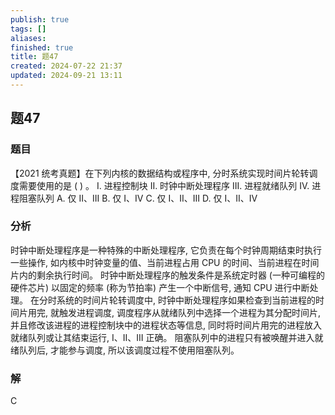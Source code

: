 ```yaml
---
publish: true
tags: []
aliases: 
finished: true
title: 题47
created: 2024-07-22 21:37
updated: 2024-09-21 13:11
---
```

## 题47
### 题目
【2021 统考真题】在下列内核的数据结构或程序中, 分时系统实现时间片轮转调度需要使用的是 ( ) 。
I. 进程控制块
II. 时钟中断处理程序 
III. 进程就绪队列
IV. 进程阻塞队列
A. 仅 II、III 
B. 仅 I、IV 
C. 仅 I、II、III 
D. 仅 I、II、IV
### 分析
时钟中断处理程序是一种特殊的中断处理程序, 它负责在每个时钟周期结束时执行一些操作, 如内核中时钟变量的值、当前进程占用 CPU 的时间、当前进程在时间片内的剩余执行时间。 时钟中断处理程序的触发条件是系统定时器 (一种可编程的硬件芯片) 以固定的频率 (称为节拍率) 产生一个中断信号, 通知 CPU 进行中断处理。
在分时系统的时间片轮转调度中, 时钟中断处理程序如果检查到当前进程的时间片用完, 就触发进程调度, 调度程序从就绪队列中选择一个进程为其分配时间片, 并且修改该进程的进程控制块中的进程状态等信息, 同时将时间片用完的进程放入就绪队列或让其结束运行, I、II、III 正确。
阻塞队列中的进程只有被唤醒并进入就绪队列后, 才能参与调度, 所以该调度过程不使用阻塞队列。
### 解
C